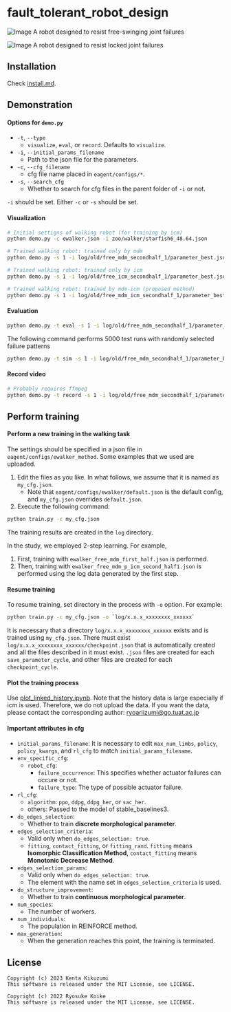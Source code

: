 # fault_tolerant_robot_design

![Image](https://github.com/user-attachments/assets/ef58947f-f6d2-4fcf-abd5-1ab7040ae07f)
A robot designed to resist free-swinging joint failures

![Image](https://github.com/user-attachments/assets/2d0ccdf1-b555-4a25-a89c-cc009144b33d)
A robot designed to resist locked joint failures

## Installation
Check [install.md](install.md).

## Demonstration
#### Options for `demo.py`
- `-t`, `--type`
  - `visualize`, `eval`, or `record`. Defaults to `visualize`.
- `-i`, `--initial_params_filename`
  - Path to the json file for the parameters.
- `-c`, `--cfg_filename`
  - cfg file name placed in `eagent/configs/*`.
- `-s`, `--search_cfg`
  - Whether to search for cfg files in the parent folder of `-i` or not.

`-i` should be set. Either `-c` or `-s` should be set.

#### Visualization
```bash
# Initial settigns of walking robot (for training by icm)
python demo.py -c ewalker.json -i zoo/walker/starfish6_48.64.json

# Trained walking robot: trained only by mdm
python demo.py -s 1 -i log/old/free_mdm_secondhalf_1/parameter_best.json

# Trained walking robot: trained only by icm
python demo.py -s 1 -i log/old/free_icm_secondhalf_1/parameter_best.json

# Trained walking robot: trained by mdm-icm (proposed method)
python demo.py -s 1 -i log/old/free_mdm_icm_secondhalf_1/parameter_best.json
```

#### Evaluation
```bash
python demo.py -t eval -s 1 -i log/old/free_mdm_secondhalf_1/parameter_best.json
```

The following command performs 5000 test runs with randomly selected failure patterns
```bash
python demo.py -t sim -s 1 -i log/old/free_mdm_secondhalf_1/parameter_best.json
```

#### Record video
```bash
# Probably requires ffmpeg
python demo.py -t record -s 1 -i log/old/free_mdm_secondhalf_1/parameter_best.json
```

## Perform training

#### Perform a new training in the walking task
The settings should be specified in a json file in `eagent/configs/ewalker_method`.
Some examples that we used are uploaded.
1. Edit the files as you like. In what follows, we assume that it is named as `my_cfg.json`.
   - Note that `eagent/configs/ewalker/default.json` is the default config, and `my_cfg.json` overrides `default.json`.
2. Execute the following command:
```bash
python train.py -c my_cfg.json
```
The training results are created in the `log` directory.

In the study, we employed 2-step learning. For example,
1. First, training with `ewalker_free_mdm_first_half.json` is performed.
2. Then, training with `ewalker_free_mdm_p_icm_second_half1.json` is performed using the log data generated by the first step.

#### Resume training
To resume training, set directory in the process with `-o` option. For example:
```bash
python train.py -c my_cfg.json -o `log/x.x.x_xxxxxxxx_xxxxxx`
```

It is necessary that a directory `log/x.x.x_xxxxxxxx_xxxxxx` exists and is trained using `my_cfg.json`. There must exist `log/x.x.x_xxxxxxxx_xxxxxx/checkpoint.json` that is automatically created and all the files described in it must exist. `.json` files are created for each `save_parameter_cycle`, and other files are created for each `checkpoint_cycle`.

#### Plot the training process
Use [plot_linked_history.ipynb](plot_linked_history.ipynb).
Note that the history data is large especially if icm is used. Therefore, we do not upload the data. If you want the data, please contact the corresponding author:
ryoariizumi@go.tuat.ac.jp

#### Important attributes in cfg
- `initial_params_filename`: It is necessary to edit `max_num_limbs`, `policy`, `policy_kwargs`, and `rl_cfg` to match `initial_params_filename`.
- `env_specific_cfg`:
  - `robot_cfg`:
    - `failure_occurrence`: This specifies whether actuator failures can occure or not.
    - `failure_type`: The type of possible actuator failure.
- `rl_cfg`: 
  - `algorithm`: `ppo`, `ddpg`, `ddpg_her`, or `sac_her`.
  - others: Passed to the model of stable_baselines3.
- `do_edges_selection`:
  - Whether to train **discrete morphological parameter**.
- `edges_selection_criteria`:
  - Valid only when `do_edges_selection: true`.
  - `fitting`, `contact_fitting`, or `fitting_rand`. `fitting` means **Isomorphic Classification Method**, `contact_fitting` means **Monotonic Decrease Method**.
- `edges_selection_params`:
  - Valid only when `do_edges_selection: true`.
  - The element with the name set in `edges_selection_criteria` is used.
- `do_structure_improvement`:
  - Whether to train **continuous morphological parameter**.
- `num_species`:
  - The number of workers.
- `num_individuals`:
  - The population in REINFORCE method.
- `max_generation`:
  - When the generation reaches this point, the training is terminated.

## License
```
Copyright (c) 2023 Kenta Kikuzumi
This software is released under the MIT License, see LICENSE.

Copyright (c) 2022 Ryosuke Koike
This software is released under the MIT License, see LICENSE.
```
